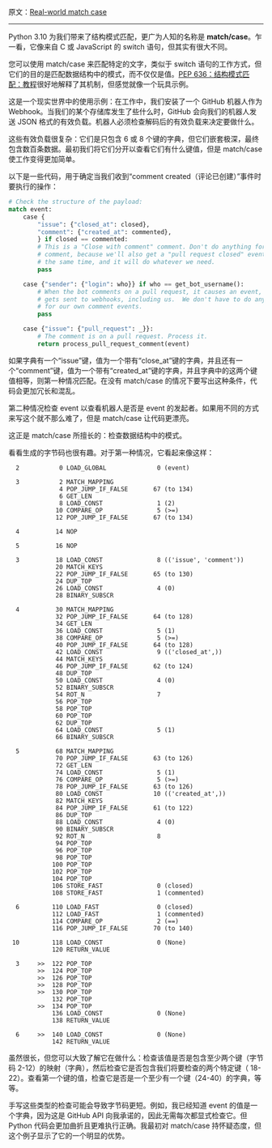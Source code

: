 原文：[Real-world match case](https://nedbatchelder.com/blog/202312/realworld_matchcase.html)

---

Python 3.10 为我们带来了结构模式匹配，更广为人知的名称是 **match/case**。乍一看，它像来自 C 或 JavaScript 的 switch 语句，但其实有很大不同。

您可以使用 match/case 来匹配特定的文字，类似于 switch 语句的工作方式，但它们的目的是匹配数据结构中的模式，而不仅仅是值。[PEP 636：结构模式匹配：教程](https://peps.python.org/pep-0636/)很好地解释了其机制，但感觉就像一个玩具示例。

这是一个现实世界中的使用示例：在工作中，我们安装了一个 GitHub 机器人作为 Webhook。当我们的某个存储库发生了些什么时，GitHub 会向我们的机器人发送 JSON 格式的有效负载。机器人必须检查解码后的有效负载来决定要做什么。

这些有效负载很复杂：它们是只包含 6 或 8 个键的字典，但它们嵌套极深，最终包含数百条数据。最初我们将它们分开以查看它们有什么键值，但是 match/case 使工作变得更加简单。

以下是一些代码，用于确定当我们收到“comment created（评论已创建）”事件时要执行的操作：

```py
# Check the structure of the payload:
match event:
    case {
        "issue": {"closed_at": closed},
        "comment": {"created_at": commented},
        } if closed == commented:
        # This is a "Close with comment" comment. Don't do anything for the
        # comment, because we'll also get a "pull request closed" event at
        # the same time, and it will do whatever we need.
        pass

    case {"sender": {"login": who}} if who == get_bot_username():
        # When the bot comments on a pull request, it causes an event, which
        # gets sent to webhooks, including us.  We don't have to do anything
        # for our own comment events.
        pass

    case {"issue": {"pull_request": _}}:
        # The comment is on a pull request. Process it.
        return process_pull_request_comment(event)
```

如果字典有一个“issue”键，值为一个带有“close_at”键的字典，并且还有一个“comment”键，值为一个带有“created_at”键的字典，并且字典中的这两个键值相等，则第一种情况匹配。在没有 match/case 的情况下要写出这种条件，代码会更加冗长和混乱。

第二种情况检查 event 以查看机器人是否是 event 的发起者。如果用不同的方式来写这个就不那么难了，但是 match/case 让代码更漂亮。

这正是 match/case 所擅长的：检查数据结构中的模式。

看看生成的字节码也很有趣。对于第一种情况，它看起来像这样：

```
  2           0 LOAD_GLOBAL              0 (event)

  3           2 MATCH_MAPPING
              4 POP_JUMP_IF_FALSE       67 (to 134)
              6 GET_LEN
              8 LOAD_CONST               1 (2)
             10 COMPARE_OP               5 (>=)
             12 POP_JUMP_IF_FALSE       67 (to 134)

  4          14 NOP

  5          16 NOP

  3          18 LOAD_CONST               8 (('issue', 'comment'))
             20 MATCH_KEYS
             22 POP_JUMP_IF_FALSE       65 (to 130)
             24 DUP_TOP
             26 LOAD_CONST               4 (0)
             28 BINARY_SUBSCR

  4          30 MATCH_MAPPING
             32 POP_JUMP_IF_FALSE       64 (to 128)
             34 GET_LEN
             36 LOAD_CONST               5 (1)
             38 COMPARE_OP               5 (>=)
             40 POP_JUMP_IF_FALSE       64 (to 128)
             42 LOAD_CONST               9 (('closed_at',))
             44 MATCH_KEYS
             46 POP_JUMP_IF_FALSE       62 (to 124)
             48 DUP_TOP
             50 LOAD_CONST               4 (0)
             52 BINARY_SUBSCR
             54 ROT_N                    7
             56 POP_TOP
             58 POP_TOP
             60 POP_TOP
             62 DUP_TOP
             64 LOAD_CONST               5 (1)
             66 BINARY_SUBSCR

  5          68 MATCH_MAPPING
             70 POP_JUMP_IF_FALSE       63 (to 126)
             72 GET_LEN
             74 LOAD_CONST               5 (1)
             76 COMPARE_OP               5 (>=)
             78 POP_JUMP_IF_FALSE       63 (to 126)
             80 LOAD_CONST              10 (('created_at',))
             82 MATCH_KEYS
             84 POP_JUMP_IF_FALSE       61 (to 122)
             86 DUP_TOP
             88 LOAD_CONST               4 (0)
             90 BINARY_SUBSCR
             92 ROT_N                    8
             94 POP_TOP
             96 POP_TOP
             98 POP_TOP
            100 POP_TOP
            102 POP_TOP
            104 POP_TOP
            106 STORE_FAST               0 (closed)
            108 STORE_FAST               1 (commented)

  6         110 LOAD_FAST                0 (closed)
            112 LOAD_FAST                1 (commented)
            114 COMPARE_OP               2 (==)
            116 POP_JUMP_IF_FALSE       70 (to 140)

 10         118 LOAD_CONST               0 (None)
            120 RETURN_VALUE

  3     >>  122 POP_TOP
        >>  124 POP_TOP
        >>  126 POP_TOP
        >>  128 POP_TOP
        >>  130 POP_TOP
            132 POP_TOP
        >>  134 POP_TOP
            136 LOAD_CONST               0 (None)
            138 RETURN_VALUE

  6     >>  140 LOAD_CONST               0 (None)
            142 RETURN_VALUE
```

虽然很长，但您可以大致了解它在做什么：检查该值是否是包含至少两个键（字节码 2-12）的映射（字典），然后检查它是否包含我们将要检查的两个特定键（ 18-22）。查看第一个键的值，检查它是否是一个至少有一个键（24-40）的字典，等等。

手写这些类型的检查可能会导致字节码更短。例如，我已经知道 event 的值是一个字典，因为这是 GitHub API 向我承诺的，因此无需每次都显式检查它。但 Python 代码会更加曲折且更难执行正确。我最初对 match/case 持怀疑态度，但这个例子显示了它的一个明显的优势。